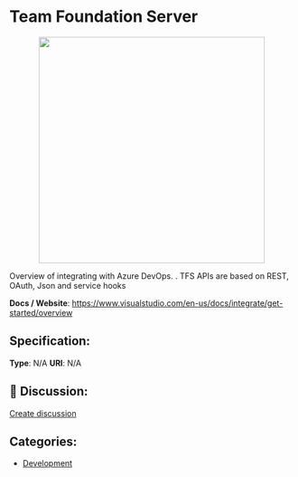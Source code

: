 # Team Foundation Server
<p align="center">
    <img width="400" src="https://raw.githubusercontent.com/apis-list/apis-list/apis/team-foundation-server/logo_256x256.png" />
</p>

Overview of integrating with Azure DevOps. . TFS APIs are based on REST, OAuth, Json and service hooks

**Docs / Website**: https://www.visualstudio.com/en-us/docs/integrate/get-started/overview

## Specification:
**Type**:  N/A 
**URI**:  N/A 

## 💬 Discussion:
[Create discussion](link)

## Categories:
- [Development](https://github.com/apis-list/apis-list#development)





